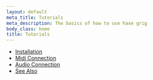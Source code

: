 ```yaml
---
layout: default
meta_title: Tutorials
meta_description: The basics of how to use haxe grig
body_class: home
title: Tutorials
---
```


- [Installation](/installation)
- [Midi Connection](/midi-connection)
- [Audio Connection](/audio-connection)
- [See Also](/see-also)
